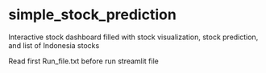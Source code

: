 # simple_stock_prediction
Interactive stock dashboard filled with stock visualization, stock prediction, and list of Indonesia stocks

Read first Run_file.txt before run streamlit file
